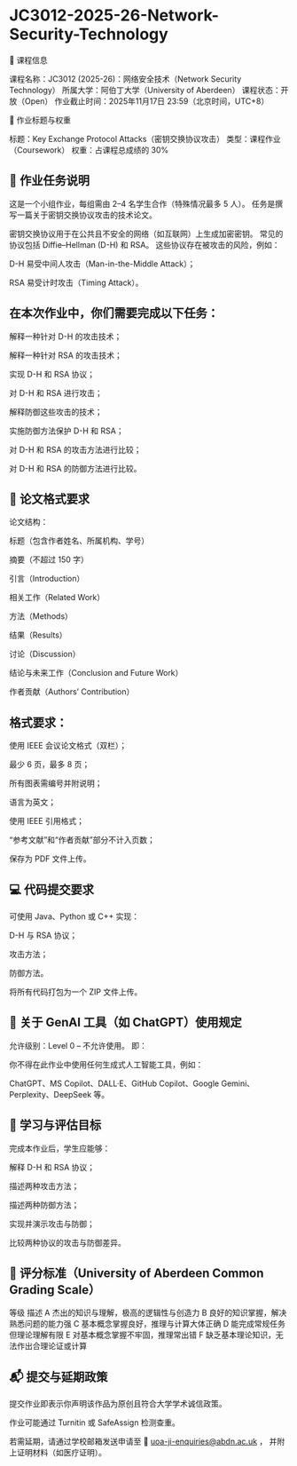 # JC3012-2025-26-Network-Security-Technology

🧭 课程信息

课程名称：JC3012 (2025-26)：网络安全技术（Network Security Technology）
所属大学：阿伯丁大学（University of Aberdeen）
课程状态：开放（Open）
作业截止时间：2025年11月17日 23:59（北京时间，UTC+8）

📘 作业标题与权重

标题：Key Exchange Protocol Attacks（密钥交换协议攻击）
类型：课程作业（Coursework）
权重：占课程总成绩的 30%

## 📄 作业任务说明

这是一个小组作业，每组需由 2–4 名学生合作（特殊情况最多 5 人）。
任务是撰写一篇关于密钥交换协议攻击的技术论文。

密钥交换协议用于在公共且不安全的网络（如互联网）上生成加密密钥。
常见的协议包括 Diffie–Hellman (D-H) 和 RSA。
这些协议存在被攻击的风险，例如：

D-H 易受中间人攻击（Man-in-the-Middle Attack）；

RSA 易受计时攻击（Timing Attack）。

## 在本次作业中，你们需要完成以下任务：

解释一种针对 D-H 的攻击技术；

解释一种针对 RSA 的攻击技术；

实现 D-H 和 RSA 协议；

对 D-H 和 RSA 进行攻击；

解释防御这些攻击的技术；

实施防御方法保护 D-H 和 RSA；

对 D-H 和 RSA 的攻击方法进行比较；

对 D-H 和 RSA 的防御方法进行比较。

## 📑 论文格式要求

论文结构：

标题（包含作者姓名、所属机构、学号）

摘要（不超过 150 字）

引言（Introduction）

相关工作（Related Work）

方法（Methods）

结果（Results）

讨论（Discussion）

结论与未来工作（Conclusion and Future Work）

作者贡献（Authors’ Contribution）

## 格式要求：

使用 IEEE 会议论文格式（双栏）；

最少 6 页，最多 8 页；

所有图表需编号并附说明；

语言为英文；

使用 IEEE 引用格式；

“参考文献”和“作者贡献”部分不计入页数；

保存为 PDF 文件上传。

## 💻 代码提交要求

可使用 Java、Python 或 C++ 实现：

D-H 与 RSA 协议；

攻击方法；

防御方法。

将所有代码打包为一个 ZIP 文件上传。

## 🚫 关于 GenAI 工具（如 ChatGPT）使用规定

允许级别：Level 0 – 不允许使用。
即：

你不得在此作业中使用任何生成式人工智能工具，例如：

ChatGPT、MS Copilot、DALL·E、GitHub Copilot、Google Gemini、Perplexity、DeepSeek 等。

## 🧩 学习与评估目标

完成本作业后，学生应能够：

解释 D-H 和 RSA 协议；

描述两种攻击方法；

描述两种防御方法；

实现并演示攻击与防御；

比较两种协议的攻击与防御差异。

## 🧮 评分标准（University of Aberdeen Common Grading Scale）
等级	描述
A	杰出的知识与理解，极高的逻辑性与创造力
B	良好的知识掌握，解决熟悉问题的能力强
C	基本概念掌握良好，推理与计算大体正确
D	能完成常规任务但理论理解有限
E	对基本概念掌握不牢固，推理常出错
F	缺乏基本理论知识，无法作出合理论证或计算
## 📬 提交与延期政策

提交作业即表示你声明该作品为原创且符合大学学术诚信政策。

作业可能通过 Turnitin 或 SafeAssign 检测查重。

若需延期，请通过学校邮箱发送申请至
📧 uoa-ji-enquiries@abdn.ac.uk
，
并附上证明材料（如医疗证明）。
